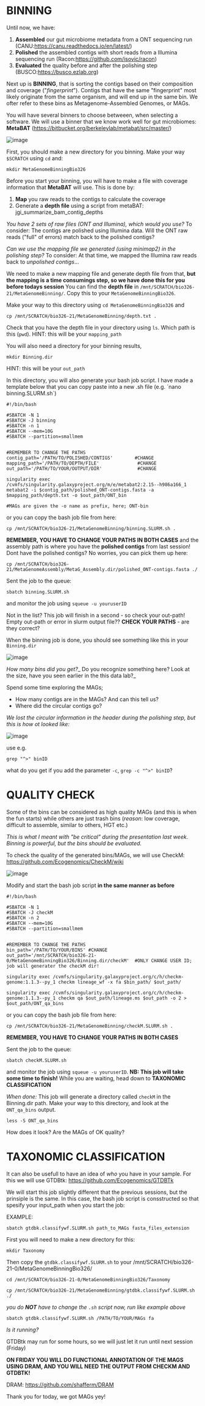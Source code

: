 # **BINNING**

Until now, we have: 

1. **Assembled** our gut microbiome metadata from a ONT sequencing run (CANU:https://canu.readthedocs.io/en/latest/)
2. **Polished** the assembled contigs with short reads from a Illumina sequencing run (Racon:https://github.com/isovic/racon)
3. **Evaluated** the quality before and after the polishing step (BUSCO:https://busco.ezlab.org) 

Next up is **BINNING**, that is sorting the contigs based on their composition and coverage ("_fingerprint_"). Contigs that have the same "fingerprint" most likely originate from the same organism, and will end up in the same bin. 
We ofter refer to these bins as Metagenome-Assembled Genomes, or MAGs. 

You will have several binners to choose betweeen, when selecting a software. We will use a binner that we know work well for gut microbiomes: **MetaBAT** (https://bitbucket.org/berkeleylab/metabat/src/master/)


![image](https://user-images.githubusercontent.com/65181082/115441281-f647a900-a210-11eb-80fe-069cb874d79b.png)

First, you should make a new directory for you binning. Make your way `$SCRATCH` using `cd` and: 

```
mkdir MetaGenomeBinningBio326
```

Before you start your binning, you will have to make a file with coverage information that **MetaBAT** will use. This is done by: 
1. **Map** you raw reads to the contigs to calculate the coverage 
2. Generate a **depth file** using a script from metaBAT: jgi_summarize_bam_contig_depths 

_You have 2 sets of raw files (ONT and Illumina), which would you use?_ 
To consider: The contigs are polished using Illumina data. Will the ONT raw reads ("full" of errors) match back to the polished contigs? 

_Can we use the mapping file we generated (using minimap2) in the polishing step?_ 
To consider: At that time, we mapped the Illumina raw reads back to _unpolished contigs_...

We need to make a new mapping file and generate depth file from that, **but the mapping is a time consumings step, so we have done this for you before todays session**
You can find the **depth file** in `/mnt/SCRATCH/bio326-21/MetaGenomeBinning/`. Copy this to your `MetaGenomeBinningBio326`. 

Make your way to this directory using `cd MetaGenomeBinningBio326` and

```
cp /mnt/SCRATCH/bio326-21/MetaGenomeBinning/depth.txt .
```
Check that you have the depth file in your directory using `ls`. Which path is this (`pwd`). HINT: this will be your `mapping_path`

You will also need a directory for your binning results, 
``` 
mkdir Binning.dir 
```
HINT: this will be your `out_path`

In this directory, you will also generate your bash job script. I have made a template below that you can copy paste into a new .sh file (e.g. ´nano binning.SLURM.sh`) 
```
#!/bin/bash

#SBATCH -N 1
#SBATCH -J binning
#SBATCH -n 1
#SBATCH --mem=10G
#SBATCH --partition=smallmem


#REMEMBER TO CHANGE THE PATHS   
contig_path='/PATH/TO/POLISHED/CONTIGS'        #CHANGE
mapping_path='/PATH/TO/DEPTH/FILE'              #CHANGE
out_path='/PATH/TO/YOUR/OUTPUT/DIR'             #CHANGE

singularity exec /cvmfs/singularity.galaxyproject.org/m/e/metabat2:2.15--h986a166_1 metabat2 -i $contig_path/polished_ONT-contigs.fasta -a $mapping_path/depth.txt -o $out_path/ONT_bin

#MAGs are given the -o name as prefix, here; ONT-bin

```

or you can copy the bash job file from here: 

```
cp /mnt/SCRATCH/bio326-21/MetaGenomeBinning/binning.SLURM.sh .
```

**REMEMBER, YOU HAVE TO CHANGE YOUR PATHS IN BOTH CASES** and the assembly path is where you have the **polished contigs** from last session! Dont have the polished contigs? No worries, you can pick them up here: 
``` 
cp /mnt/SCRATCH/bio326-21/MetaGenomeAssembly/MetaG_Assembly.dir/polished_ONT-contigs.fasta ./
``` 

Sent the job to the queue: 

```
sbatch binning.SLURM.sh
```
and monitor the job using `squeue -u youruserID`

Not in the list? This job will finish in a second - so check your out-path! Empty out-path or error in slurm output file?? **CHECK YOUR PATHS** - are they correct? 


When the binning job is done, you should see something like this in your `Binning.dir`

![image](https://user-images.githubusercontent.com/65181082/115470587-daef9480-a236-11eb-9d60-63ef6f126f30.png)


_How many bins did you get?__
Do you recognize something here? Look at the size, have you seen earlier in the this data lab?_

Spend some time exploring the MAGs; 
* How many contigs are in the MAGs? And can this tell us?
* Where did the circular contigs go? 

_We lost the circular information in the header during the polishing step, but this is how ot looked like:_

![image](https://user-images.githubusercontent.com/65181082/115472538-5f8fe200-a23a-11eb-9193-ba47e4323f53.png)

use e.g. 
```
grep "^>" binID
```
what do you get if you add the parameter `-c`, `grep -c "^>" binID`? 


# QUALITY CHECK

Some of the bins can be considered as high quality MAGs (and this is when the fun starts) while others are just trash bins (_reason_: low coverage, difficult to assemble, similar to others, HGT etc.) 

_This is what I meant with "be critical" during the presentation last week. Binning is powerful, but the bins should be evaluated._ 

To check the quality of the generated bins/MAGs, we will use CheckM: https://github.com/Ecogenomics/CheckM/wiki

![image](https://user-images.githubusercontent.com/65181082/115446311-50e40380-a217-11eb-93e7-9b8befabc672.png)

Modify and start the bash job script **in the same manner as before**

```
#!/bin/bash

#SBATCH -N 1
#SBATCH -J checkM
#SBATCH -n 2
#SBATCH --mem=10G
#SBATCH --partition=smallmem


#REMEMBER TO CHANGE THE PATHS   
bin_path='/PATH/TO/YOUR/BINS' #CHANGE
out_path='/mnt/SCRATCH/bio326-21-0/MetaGenomeBinningBio326/Binning.dir/checkM'  #ONLY CHANGE USER ID; job will generater the checkM dir!

singularity exec /cvmfs/singularity.galaxyproject.org/c/h/checkm-genome:1.1.3--py_1 checkm lineage_wf -x fa $bin_path/ $out_path/

singularity exec /cvmfs/singularity.galaxyproject.org/c/h/checkm-genome:1.1.3--py_1 checkm qa $out_path/lineage.ms $out_path -o 2 > $out_path/ONT_qa_bins

```

or you can copy the bash job file from here: 

```
cp /mnt/SCRATCH/bio326-21/MetaGenomeBinning/checkM.SLURM.sh .
```

**REMEMBER, YOU HAVE TO CHANGE YOUR PATHS IN BOTH CASES** 


Sent the job to the queue: 

```
sbatch checkM.SLURM.sh
```
and monitor the job using `squeue -u youruserID`. **NB: This job will take some time to finish!** While you are waiting, head down to **TAXONOMIC CLASSIFICATION**

_When done:_ This job will generate a directory called `checkM` in the Binning.dir path. Make your way to this directory, and look at the `ONT_qa_bins` output. 

```
less -S ONT_qa_bins
```
How does it look? Are the MAGs of OK quality?


# TAXONOMIC CLASSIFICATION

It can also be usefull to have an idea of _who_ you have in your sample. For this we will use GTDBtk: https://github.com/Ecogenomics/GTDBTk

We will start this job slightly different that the previous sessions, but the prinsiple is the same. In this case, the bash job script is consstructed so that spesify your input_path when you start the job: 

EXAMPLE: 
```
sbatch gtdbk.classifywf.SLURM.sh path_to_MAGs fasta_files_extension
```
First you will need to make a new directory for this: 

```
mkdir Taxonomy
```

Then copy the `gtdbk.classifywf.SLURM.sh` to your /mnt/SCRATCH/bio326-21-0/MetaGenomeBinningBio326/

```
cd /mnt/SCRATCH/bio326-21-0/MetaGenomeBinningBio326/Taxonomy
```

```
cp /mnt/SCRATCH/bio326-21/MetaGenomeBinning/gtdbk.classifywf.SLURM.sh ./
```
_you do **NOT** have to change the `.sh` script now, run like example above_
```
sbatch gtdbk.classifywf.SLURM.sh /PATH/TO/YOUR/MAGs fa
```

_Is it running?_

GTDBtk may run for some hours, so we will just let it run until next session (Friday) 

**ON FRIDAY YOU WILL DO FUNCTIONAL ANNOTATION OF THE MAGS USING DRAM, AND YOU WILL NEED THE OUTPUT FROM CHECKM AND GTDBTK!**

DRAM: https://github.com/shafferm/DRAM


Thank you for today, we got MAGs yey!








